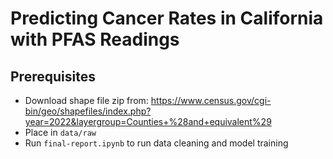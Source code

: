 # Predicting Cancer Rates in California with PFAS Readings

## Prerequisites

- Download shape file zip from: https://www.census.gov/cgi-bin/geo/shapefiles/index.php?year=2022&layergroup=Counties+%28and+equivalent%29
- Place in `data/raw`
- Run `final-report.ipynb` to run data cleaning and model training